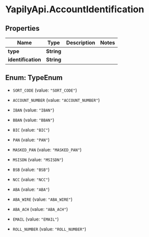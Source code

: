 # YapilyApi.AccountIdentification

## Properties

Name | Type | Description | Notes
------------ | ------------- | ------------- | -------------
**type** | **String** |  | 
**identification** | **String** |  | 



## Enum: TypeEnum


* `SORT_CODE` (value: `"SORT_CODE"`)

* `ACCOUNT_NUMBER` (value: `"ACCOUNT_NUMBER"`)

* `IBAN` (value: `"IBAN"`)

* `BBAN` (value: `"BBAN"`)

* `BIC` (value: `"BIC"`)

* `PAN` (value: `"PAN"`)

* `MASKED_PAN` (value: `"MASKED_PAN"`)

* `MSISDN` (value: `"MSISDN"`)

* `BSB` (value: `"BSB"`)

* `NCC` (value: `"NCC"`)

* `ABA` (value: `"ABA"`)

* `ABA_WIRE` (value: `"ABA_WIRE"`)

* `ABA_ACH` (value: `"ABA_ACH"`)

* `EMAIL` (value: `"EMAIL"`)

* `ROLL_NUMBER` (value: `"ROLL_NUMBER"`)




